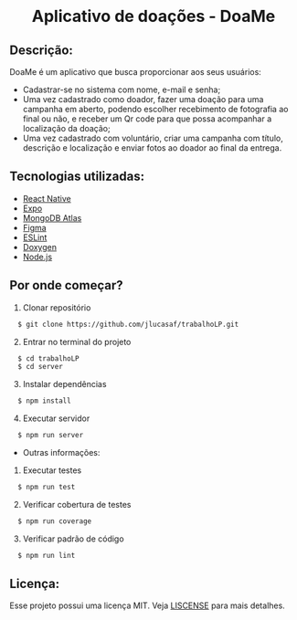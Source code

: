 <h1 align="center">
    <img src= ""/>
    <p>Aplicativo de doações - DoaMe</p>
</h1>

## Descrição:
  DoaMe é um aplicativo que busca proporcionar aos seus usuários:
  - Cadastrar-se no sistema com nome, e-mail e senha;
  - Uma vez cadastrado como doador, fazer uma doação para uma campanha em aberto, podendo escolher recebimento de fotografia ao final ou não, e receber um Qr code para que possa acompanhar a localização da doação;
  - Uma vez cadastrado com voluntário, criar uma campanha com título, descrição e localização e enviar fotos ao doador ao final da entrega.
  

## Tecnologias utilizadas:
  - [React Native](https://reactnative.dev/)
  - [Expo](https://expo.dev/go)
  - [MongoDB Atlas](https://www.mongodb.com/lp/cloud/atlas/try4?utm_source=google&utm_campaign=search_gs_pl_evergreen_atlas_core_retarget-brand_gic-null_amers-all_ps-all_desktop_eng_lead&utm_term=mongodb%20atlas&utm_medium=cpc_paid_search&utm_ad=e&utm_ad_campaign_id=14412646314&adgroup=131761122132&cq_cmp=14412646314&gad_source=1&gclid=CjwKCAjw3P-2BhAEEiwA3yPhwFoT5uQ6zQZBMTxacSIhp2HTKdo3o8KXsg4ytLoriZghbc0BhLtmMBoCxaUQAvD_BwE)
  - [Figma](https://www.figma.com/)
  - [ESLint](https://eslint.org/)
  - [Doxygen](https://www.doxygen.nl/)
  - [Node.js](https://nodejs.org/en)

## Por onde começar?

  1. Clonar repositório
  ```bash
    $ git clone https://github.com/jlucasaf/trabalhoLP.git
  ```
  2. Entrar no terminal do projeto
  ```bash
    $ cd trabalhoLP
    $ cd server
  ```
  3. Instalar dependências
  ```bash
    $ npm install
  ```
  4. Executar servidor
  ```bash
    $ npm run server
  ```

  - Outras informações:

  1. Executar testes
  ```bash
    $ npm run test
  ```
  2. Verificar cobertura de testes
  ```bash
    $ npm run coverage
  ```
  3. Verificar padrão de código
  ```bash
    $ npm run lint
  ```

## Licença:
  Esse projeto possui uma licença MIT. Veja [LISCENSE](https://github.com/jlucasaf/trabalhoLP/blob/master/LICENSE) para mais detalhes.